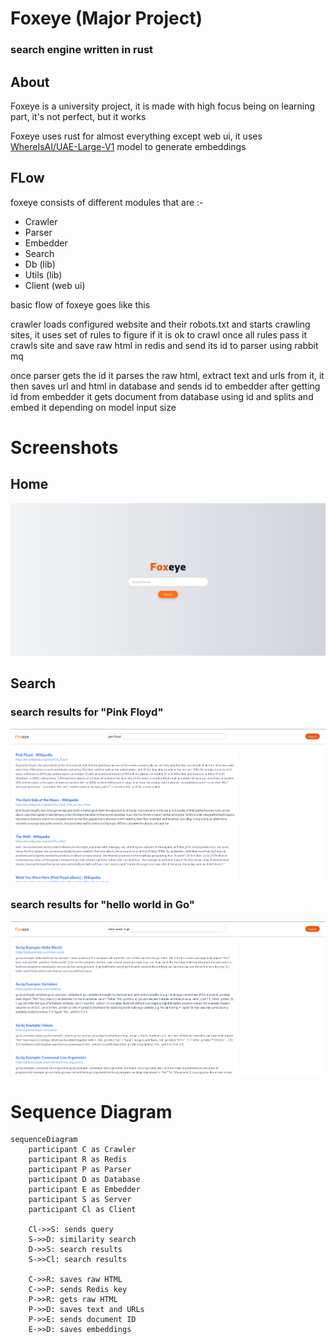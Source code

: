 # Foxeye (Major Project)
### search engine written in rust 

## About
Foxeye is a university project, it is made with high focus being on learning part, it's not perfect, but it works

Foxeye uses rust for almost everything except web ui, it uses [WhereIsAI/UAE-Large-V1](https://huggingface.co/WhereIsAI/UAE-Large-V1) model
to generate embeddings

## FLow

foxeye consists of different modules that are :-

- Crawler
- Parser
- Embedder
- Search
- Db (lib)
- Utils (lib)
- Client (web ui)

basic flow of foxeye goes like this

crawler loads configured website and their robots.txt and starts crawling sites,
it uses set of rules to figure if it is ok to crawl once all rules pass it crawls site and save raw html in redis and send its id to parser using rabbit mq

once parser gets the id it parses the raw html, extract text and urls from it, it then saves url and html in database and sends id to embedder
after getting id from embedder it gets document from database using id and splits and embed it depending on model input size


# Screenshots

## Home

![home](./media/foxeye_home.png)

## Search

### search results for "Pink Floyd"
![pink floyd](./media/pink_floyd_search.png)

### search results for "hello world in Go"
![hello world in go](./media/go_hello_world.png)


# Sequence Diagram

```mermaid
sequenceDiagram
    participant C as Crawler
    participant R as Redis
    participant P as Parser
    participant D as Database
    participant E as Embedder
    participant S as Server
    participant Cl as Client

    Cl->>S: sends query
    S->>D: similarity search
    D->>S: search results
    S->>Cl: search results

    C->>R: saves raw HTML
    C->>P: sends Redis key
    P->>R: gets raw HTML
    P->>D: saves text and URLs
    P->>E: sends document ID
    E->>D: saves embeddings
```